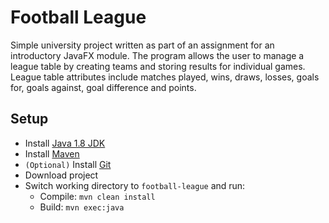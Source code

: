 # Football League
Simple university project written as part of an assignment for an introductory 
JavaFX module. The program allows the user to manage a league table by creating
teams and storing results for individual games. League table attributes include matches 
played, wins, draws, losses, goals for, goals against, goal difference and points.

## Setup
- Install [Java 1.8 JDK](https://www.oracle.com/uk/java/technologies/javase/javase-jdk8-downloads.html)
- Install [Maven](https://maven.apache.org/install.html)
- `(Optional)` Install [Git](https://git-scm.com/book/en/v2/Getting-Started-Installing-Git)
- Download project
- Switch working directory to `football-league` and run:
    - Compile: `mvn clean install`
    - Build: `mvn exec:java`

